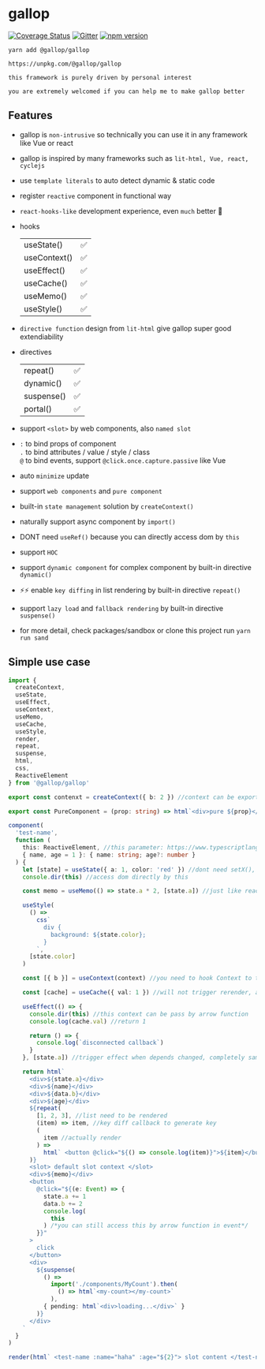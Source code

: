 # gallop

[![Coverage Status](https://coveralls.io/repos/github/tarnishablec/gallop/badge.svg?branch=master)](https://coveralls.io/github/tarnishablec/gallop?branch=master)
[![Gitter](https://badges.gitter.im/gallopweb/community.svg)](https://gitter.im/gallopweb/community?utm_source=badge&utm_medium=badge&utm_campaign=pr-badge)
[![npm version](https://badge.fury.io/js/%40gallop%2Fgallop.svg)](https://badge.fury.io/js/%40gallop%2Fgallop)

    yarn add @gallop/gallop

    https://unpkg.com/@gallop/gallop

    this framework is purely driven by personal interest

    you are extremely welcomed if you can help me to make gallop better

## Features

- gallop is `non-intrusive` so technically you can use it in any framework like Vue or react

- gallop is inspired by many frameworks such as `lit-html, Vue, react, cyclejs`

- use `template literals` to auto detect dynamic & static code

- register `reactive` component in functional way

- `react-hooks-like` development experience, even `much` better 🌝

- hooks

  |              |     |
  | ------------ | --- |
  | useState()   | ✅  |
  | useContext() | ✅  |
  | useEffect()  | ✅  |
  | useCache()   | ✅  |
  | useMemo()    | ✅  |
  | useStyle()   | ✅  |

- `directive function` design from `lit-html` give gallop super good extendiability

- directives

  |            |     |
  | ---------- | --- |
  | repeat()   | ✅  |
  | dynamic()  | ✅  |
  | suspense() | ✅  |
  | portal()   | ✅  |

- support `<slot>` by web components, also `named slot`

- `:` to bind props of component  
  `.` to bind attributes / value / style / class  
  `@` to bind events, support `@click.once.capture.passive` like Vue

- auto `minimize` update

- support `web components` and `pure component`

- built-in `state management` solution by `createContext()`

- naturally support async component by `import()`

- DONT need `useRef()` because you can directly access dom by `this`

- support `HOC`

- support `dynamic component` for complex component by built-in directive `dynamic()`

- ⚡⚡ enable `key diffing` in list rendering by built-in directive `repeat()`

- support `lazy load` and `fallback rendering` by built-in directive `suspense()`

- for more detail, check packages/sandbox or clone this project run `yarn run sand`

## Simple use case

```ts
import {
  createContext,
  useState,
  useEffect,
  useContext,
  useMemo,
  useCache,
  useStyle,
  render,
  repeat,
  suspense,
  html,
  css,
  ReactiveElement
} from '@gallop/gallop'

export const contenxt = createContext({ b: 2 }) //context can be exported to another component

export const PureComponent = (prop: string) => html`<div>pure ${prop}</div>` //pure component with no any lifecycle

component(
  'test-name',
  function (
    this: ReactiveElement, //this parameter: https://www.typescriptlang.org/docs/handbook/functions.html
    { name, age = 1 }: { name: string; age?: number }
  ) {
    let [state] = useState({ a: 1, color: 'red' }) //dont need setX(), useState() return a proxy, and auto trigger rerender, ⚠ you can only use useState() once in a component declaration
    console.dir(this) //access dom directly by this

    const memo = useMemo(() => state.a * 2, [state.a]) //just like react useMemo()

    useStyle(
      () =>
        css`
          div {
            background: ${state.color};
          }
        `,
      [state.color]
    )

    const [{ b }] = useContext(context) //you need to hook Context to this component by useContext()

    const [cache] = useCache({ val: 1 }) //will not trigger rerender, and only execute once, ⚠⚠you can not access dom in cache

    useEffect(() => {
      console.dir(this) //this context can be pass by arrow function
      console.log(cache.val) //return 1

      return () => {
        console.log(`disconnected callback`)
      }
    }, [state.a]) //trigger effect when depends changed, completely same as react useEffect()

    return html`
      <div>${state.a}</div>
      <div>${name}</div>
      <div>${data.b}</div>
      <div>${age}</div>
      ${repeat(
        [1, 2, 3], //list need to be rendered
        (item) => item, //key diff callback to generate key
        (
          item //actually render
        ) =>
          html` <button @click="${() => console.log(item)}">${item}</button> `
      )}
      <slot> default slot context </slot>
      <div>${memo}</div>
      <button
        @click="${(e: Event) => {
          state.a += 1
          data.b += 2
          console.log(
            this
          ) /*you can still access this by arrow function in event*/
        }}"
      >
        click
      </button>
      <div>
        ${suspense(
          () =>
            import('./components/MyCount').then(
              () => html`<my-count></my-count>`
            ),
          { pending: html`<div>loading...</div>` }
        )}
      </div>
    `
  }
)

render(html` <test-name :name="haha" :age="${2}"> slot content </test-name> `)
```
